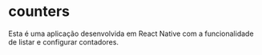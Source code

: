 # counters
Esta é uma aplicação desenvolvida em React Native com a funcionalidade de listar e configurar contadores.
